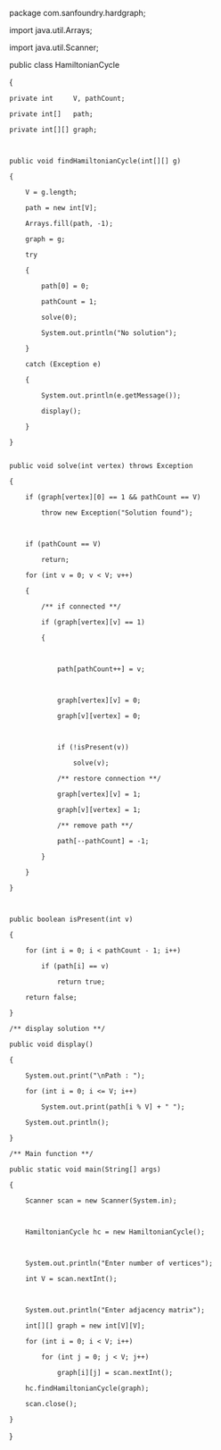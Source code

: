 package com.sanfoundry.hardgraph;
 
import java.util.Arrays;

import java.util.Scanner;
 
public class HamiltonianCycle

{
    
    private int     V, pathCount;
    
    private int[]   path;
    
    private int[][] graph;
 
    
    
    public void findHamiltonianCycle(int[][] g)
    
    {
        
        V = g.length;
        
        path = new int[V];
        
        Arrays.fill(path, -1);
        
        graph = g;
        
        try
        
        {
            
            path[0] = 0;
            
            pathCount = 1;
            
            solve(0);
            
            System.out.println("No solution");
        
        }
        
        catch (Exception e)
        
        {
            
            System.out.println(e.getMessage());
            
            display();
        
        }
    
    }
 
    
    public void solve(int vertex) throws Exception
    
    {
     
        if (graph[vertex][0] == 1 && pathCount == V)
            
            throw new Exception("Solution found");
        
     
        
        if (pathCount == V)
            
            return;
        
        for (int v = 0; v < V; v++)
        
        {
            
            /** if connected **/
            
            if (graph[vertex][v] == 1)
            
            {
                
            
                
                path[pathCount++] = v;
                
             
                
                graph[vertex][v] = 0;
                
                graph[v][vertex] = 0;
                
             
                
                if (!isPresent(v))
                    
                    solve(v);
                
                /** restore connection **/
                
                graph[vertex][v] = 1;
                
                graph[v][vertex] = 1;
                
                /** remove path **/
                
                path[--pathCount] = -1;
            
            }
        
        }
    
    }
 
    
    
    public boolean isPresent(int v)
    
    {
        
        for (int i = 0; i < pathCount - 1; i++)
            
            if (path[i] == v)
                
                return true;
        
        return false;
    
    }
 
    /** display solution **/
    
    public void display()
    
    {
        
        System.out.print("\nPath : ");
        
        for (int i = 0; i <= V; i++)
            
            System.out.print(path[i % V] + " ");
        
        System.out.println();
    
    }
 
    /** Main function **/
    
    public static void main(String[] args)
    
    {
        
        Scanner scan = new Scanner(System.in);
        
        
        
        HamiltonianCycle hc = new HamiltonianCycle();
        
        
        
        System.out.println("Enter number of vertices");
        
        int V = scan.nextInt();
        
        
        
        System.out.println("Enter adjacency matrix");
        
        int[][] graph = new int[V][V];
        
        for (int i = 0; i < V; i++)
            
            for (int j = 0; j < V; j++)
                
                graph[i][j] = scan.nextInt();
        
        hc.findHamiltonianCycle(graph);
        
        scan.close();
    
    }

}
